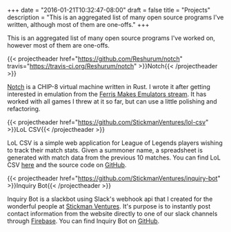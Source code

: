 +++
date = "2016-01-21T10:32:47-08:00"
draft = false
title = "Projects"
description = "This is an aggregated list of many open source programs I've written, although most of them are one-offs."
+++

This is an aggregated list of many open source programs I've worked on, however most of them are
one-offs.

{{< projectheader href="https://github.com/Reshurum/notch" travis="https://travis-ci.org/Reshurum/notch" >}}Notch{{< /projectheader >}}

[Notch](https://github.com/Reshurum/notch) is a CHIP-8 virtual machine written in Rust. I wrote it after getting
interested in emulation from the [Ferris Makes Emulators stream](https://www.twitch.tv/ferrisstreamsstuff).
It has worked with all games I threw at it so far, but can use a little polishing and refactoring.

{{< projectheader href="https://github.com/StickmanVentures/lol-csv" >}}LoL CSV{{< /projectheader >}}

LoL CSV is a simple web application for League of Legends players wishing to track their match
stats. Given a summoner name, a spreadsheet is generated with match data from the previous 10
matches. You can find LoL CSV [here](https://lolcsv.com) and the source code on
[GitHub](https://github.com/StickmanVentures/lol-csv).

{{< projectheader href="https://github.com/StickmanVentures/inquiry-bot" >}}Inquiry Bot{{< /projectheader >}}

Inquiry Bot is a slackbot using Slack's webhook api that I created for the wonderful people at
[Stickman Ventures](https://www.stickmanventures.com/). It's purpose is to instantly post contact
information from the website directly to one of our slack channels through
[Firebase](https://www.firebase.com/). You can find Inquiry Bot on
[GitHub](https://github.com/StickmanVentures/inquiry-bot).
